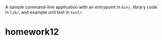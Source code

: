 A sample command-line application with an entrypoint in `bin/`, library code
in `lib/`, and example unit test in `test/`.
# homework12
